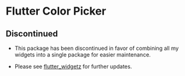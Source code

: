 # Flutter Color Picker

## Discontinued

- This package has been discontinued in favor of combining all my widgets into a single package for easier maintenance.

- Please see [flutter_widgetz](https://pub.dev/packages/flutter_widgetz) for further updates.
